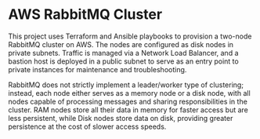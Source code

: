 # AWS RabbitMQ Cluster

This project uses Terraform and Ansible playbooks to provision a two-node RabbitMQ cluster on AWS. The nodes are configured as disk nodes in private subnets. Traffic is managed via a Network Load Balancer, and a bastion host is deployed in a public subnet to serve as an entry point to private instances for maintenance and troubleshooting.

RabbitMQ does not strictly implement a leader/worker type of clustering; instead, each node either serves as a memory node or a disk node, with all nodes capable of processing messages and sharing responsibilities in the cluster. RAM nodes store all their data in memory for faster access but are less persistent, while Disk nodes store data on disk, providing greater persistence at the cost of slower access speeds.

